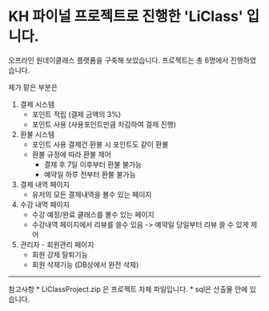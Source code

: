 # KH 파이널 프로젝트로 진행한 'LiClass' 입니다.

오프라인 원데이클래스 플랫폼을 구축해 보았습니다.
프로젝트는 총 6명에서 진행하였습니다.

제가 맡은 부분은 
1. 결제 시스템
    * 포인트 적립 (결제 금액의 3%)
    * 포인트 사용 (사용포인트만큼 차감하여 결제 진행)
2. 환불 시스템 
    * 포인트 사용 결제건 환불 시 포인트도 같이 환불
    * 환불 규정에 따라 환불 제어
      - 결제 후 7일 이후부터 환불 불가능
      - 예약일 하루 전부터 환불 불가능
3. 결제 내역 페이지
    * 유저의 모든 결제내역을 볼수 있는 페이지
4. 수강 내역 페이지
    * 수강 예정/완료 클래스를 볼수 있는 페이지
    * 수강내역 페이지에서 리뷰를 쓸수 있음 -> 예약일 당일부터 리뷰 쓸 수 있게 제어
5. 관리자 - 회원관리 페이지
    * 회원 강제 탈퇴기능 
    * 회원 삭제기능 (DB상에서 완전 삭제)


------------------------------------------------
참고사항
    * LiClassProject.zip 은 프로젝트 자체 파일입니다.
    * sql은 산출물 안에 있습니다.


